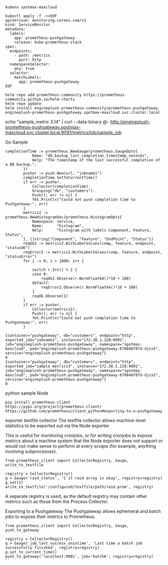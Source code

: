 ```
kubens spotmax-maxcloud

kubectl apply -f -<<EOF
apiVersion: monitoring.coreos.com/v1
kind: ServiceMonitor
metadata:
  labels:
    app: prometheus-pushgateway
    release: kube-prometheus-stack
spec:
  endpoints:
    - path: /metrics
      port: http
  namespaceSelector:
    any: true
  selector:
    matchLabels:
      app: prometheus-pushgateway
EOF
```

```
helm repo add prometheus-community https://prometheus-community.github.io/helm-charts
helm repo update
helm install engineplush prometheus-community/prometheus-pushgateway
engineplush-prometheus-pushgateway.spotmax-maxcloud.svc.cluster.local
```


echo "sample_metric 3.14" | curl --data-binary @- http://engineplush-prometheus-pushgateway.spotmax-maxcloud.svc.cluster.local:9091/metrics/job/sample_job


Go Sample
```
completionTime := prometheus.NewGauge(prometheus.GaugeOpts{
			Name: "db_backup_last_completion_timestamp_seconds",
			Help: "The timestamp of the last successful completion of a DB backup.",
		})
		pusher := push.New(url, "jobname1")
		completionTime.SetToCurrentTime()
		if err := pusher.
			Collector(completionTime).
			Grouping("db", "customers").
			Push(); err != nil {
			fmt.Println("Could not push completion time to Pushgateway:", err)
		}
		metrics2 := prometheus.NewHistogramVec(prometheus.HistogramOpts{
			Namespace: service,
			Name:      "histogram",
			Help:      "histogram with labels Component, Feature, Status",
		}, []string{"Component", "Feature", "EndPoint", "Status"})
		reqOk2 := metrics2.WithLabelValues(comp, feature, endpoint, "statusOK")
		reqError2 := metrics2.WithLabelValues(comp, feature, endpoint, "statusError")
		for i := 0; i < 1000; i++ {

			switch r.Int() % 2 {
			case 0:
				reqOk2.Observe(r.NormFloat64()*10 + 100)
			default:
				reqError2.Observe(r.NormFloat64()*10 + 100)
			}
			reqOk.Observe(1)
		}
		if err := pusher.
			Collector(metrics2).
			Push(); err != nil {
			fmt.Println("Could not push completion time to Pushgateway:", err)
		}
```

```
{container="pushgateway", db="customers", endpoint="http", exported_job="jobname1", instance="172.30.1.228:9091", job="engineplush-prometheus-pushgateway", namespace="spotmax-maxcloud", pod="engineplush-prometheus-pushgateway-678846f87d-djcx5", service="engineplush-prometheus-pushgateway"}
0
{container="pushgateway", db="customers", endpoint="http", exported_job="sample_metrics3", instance="172.30.1.228:9091", job="engineplush-prometheus-pushgateway", namespace="spotmax-maxcloud", pod="engineplush-prometheus-pushgateway-678846f87d-djcx5", service="engineplush-prometheus-pushgateway"}
0
```

python sample Node
```
pip install prometheus-client
https://pypi.org/project/prometheus-client/
https://github.com/prometheus/client_python#exporting-to-a-pushgateway
```
exporter textfile collector
The textfile collector allows machine-level statistics to be exported out via the Node exporter.

This is useful for monitoring cronjobs, or for writing cronjobs to expose metrics about a machine system that the Node exporter does not support or would not make sense to perform at every scrape (for example, anything involving subprocesses).
```
from prometheus_client import CollectorRegistry, Gauge, write_to_textfile

registry = CollectorRegistry()
g = Gauge('raid_status', '1 if raid array is okay', registry=registry)
g.set(1)
write_to_textfile('/configured/textfile/path/raid.prom', registry)
```

A separate registry is used, as the default registry may contain other metrics such as those from the Process Collector.

Exporting to a Pushgateway
The Pushgateway allows ephemeral and batch jobs to expose their metrics to Prometheus.
```
from prometheus_client import CollectorRegistry, Gauge, push_to_gateway

registry = CollectorRegistry()
g = Gauge('job_last_success_unixtime', 'Last time a batch job successfully finished', registry=registry)
g.set_to_current_time()
push_to_gateway('localhost:9091', job='batchA', registry=registry)
``